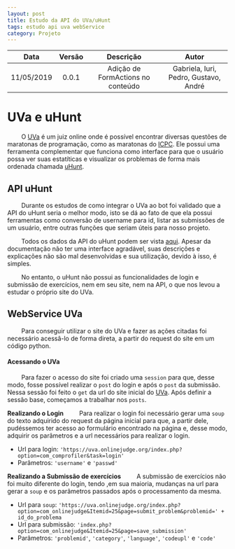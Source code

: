 ```yaml
---
layout: post
title: Estudo da API do UVa/uHunt
tags: estudo api uva webService 
category: Projeto
---
```

| Data       | Versão | Descrição                                   | Autor            |
| :--------: | :----: | :-----------------------------------------: | :--------------: |
| 11/05/2019 | 0.0.1  | Adição de FormActions no conteúdo             | Gabriela, Iuri, Pedro, Gustavo, André   |


# UVa e uHunt
&emsp;&emsp;
O [UVa](https://uva.onlinejudge.org/) é um juiz online onde é possível encontrar diversas questões de maratonas de programação, como as maratonas do [ICPC](https://icpc.baylor.edu/). Ele possui uma ferramenta complementar que funciona como interface para que o usuário possa ver suas estatíticas e visualizar os problemas de forma mais ordenada chamada [uHunt](https://uhunt.onlinejudge.org/id/0).

<!--more-->

## API uHunt
&emsp;&emsp;
Durante os estudos de como integrar o UVa ao bot foi validado que a API do uHunt seria o melhor modo, isto se dá ao fato de que ela possui ferramentas como conversão de username para id, listar as submissões de um usuário, entre outras funções que seriam úteis para nosso projeto. 

&emsp;&emsp;
Todos os dados da API do uHunt podem ser vista [aqui](https://uhunt.onlinejudge.org/api). Apesar da documentação não ter uma interface agradável, suas descrições e explicações não são mal desenvolvidas e sua utilização, devido à isso, é simples.

&emsp;&emsp;
No entanto, o uHunt não possui as funcionalidades de login e submissão de exercícios, nem em seu site, nem na API, o que nos levou a estudar o próprio site do UVa.

## WebService UVa
&emsp;&emsp;
Para conseguir utilizar o site do UVa e fazer as ações citadas foi necessário acessâ-lo de forma direta, a partir do request do site em um código python.

#### Acessando o UVa
&emsp;&emsp;
Para fazer o acesso do site foi criado uma ```session``` para que, desse modo, fosse possível realizar o ```post``` do login e após o ```post``` da submissão. Nessa sessão foi feito o ```get``` da url do site inicial do [UVa](https://uva.onlinejudge.org/). Após definir a sessão base, começamos a trabalhar nos ```posts```.

**Realizando o Login**
&emsp;&emsp;
Para realizar o login foi necessário gerar uma ```soup``` do texto adquirido do request da página inicial para que, a partir dele, pudéssemos ter acesso ao formulário encontrado na página e, desse modo, adquirir os parâmetros e a url necessários para realizar o login.
* Url para login: ```'https://uva.onlinejudge.org/index.php?option=com_comprofiler&task=login'```
* Parâmetros: ```'username'``` e ```'passwd'```

**Realizando a Submissão de exercícios**
&emsp;&emsp;
A submissão de exercícios não foi muito diferente do login, tendo ,em sua maioria, mudanças na url para gerar a ```soup``` e os parâmetros passados após o processamento da mesma. 
* Url para ```soup```: ```'https://uva.onlinejudge.org/index.php?option=com_onlinejudge&Itemid=25&page=submit_problem&problemid=' + id_do_problema```
* Url para submissão: ```'index.php?option=com_onlinejudge&Itemid=25&page=save_submission'```
* Parâmetros: ```'problemid'```, ```'category'```, ```'language'```, ```'codeupl'``` e ```'code'```
